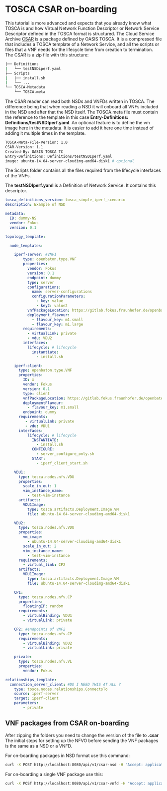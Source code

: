 # TOSCA CSAR on-boarding
This tutorial is more advanced and expects that you already know what TOSCA is and how Virtual Network Function Descriptor or Network Service Descriptor defined in the TOSCA format is structured.
The Cloud Service Archive [CSAR][csar-tosca] is a package defined by OASIS TOSCA. It is a compressed file that includes a TOSCA template of a Network Service, and all the scripts or files that a VNF needs for the lifecycle time from creation to termination.
The CSAR is a zip file with this structure:

```bash
├── Definitions
|   └── testNSDiperf.yaml
├── Scripts
|   ├── install.sh
|   └── ...
└── TOSCA-Metadata
    └── TOSCA.meta
```
The CSAR reader can read both NSDs and VNFDs written in TOSCA. The difference being that when reading a NSD it will onboard all VNFs included in the NSD and after that the NSD itself. The TOSCA.meta file must contain the reference to the template in this case **Entry-Definitions: Definitions/testNSDIperf.yaml**. An optional feature is to define the vm image here in the metadata. It is easier to add it here one time instead of adding it multiple times in the template.

```bash
TOSCA-Meta-File-Version: 1.0
CSAR-Version: 1.1
Created-By: OASIS TOSCA TC
Entry-Definitions: Definitions/testNSDIperf.yaml
image: ubuntu-14.04-server-cloudimg-amd64-disk1 # optional
```

The Scripts folder contains all the files required from the lifecycle interfaces of the VNFs.

The **testNSDIperf.yaml** is a Definition of Network Service. It contains this descriptor.

```yaml
tosca_definitions_version: tosca_simple_iperf_scenario
description: Example of NSD

metadata:
  ID: dummy-NS
  vendor: Fokus
  version: 0.1

topology_template:

  node_templates:

    iperf-server: #VNF1
        type: openbaton.type.VNF
        properties:
          vendor: Fokus
          version: 0.1
          endpoint: dummy
          type: server
          configurations:
            name: server-configurations
            configurationParameters:
              - key: value
              - key2: value2
          vnfPackageLocation: https://gitlab.fokus.fraunhofer.de/openbaton/scripts-test-public.git
          deployment_flavour:
            - flavour_key: m1.small
            - flavour_key: m1.large
        requirements:
          - virtualLink: private
          - vdu: VDU2
        interfaces:
          lifecycle: # lifecycle
            instantiate:
              - install.sh

    iperf-client:
      type: openbaton.type.VNF
      properties:
        ID: x
        vendor: Fokus
        version: 0.1
        type: client
        vnfPackageLocation: https://gitlab.fokus.fraunhofer.de/openbaton/scripts-test-public.git
        deploymentFlavour:
          - flavour_key: m1.small
        endpoint: dummy
      requirements:
         - virtualLink: private
         - vdu: VDU1
      interfaces:
          lifecycle: # lifecycle
            INSTANTIATE:
              - install.sh
            CONFIGURE:
              - server_configure_only.sh
            START:
              - iperf_client_start.sh

    VDU1:
      type: tosca.nodes.nfv.VDU
      properties:
        scale_in_out: 1
        vim_instance_name:
          - test-vim-instance
      artifacts:
        VDU1Image:
          type: tosca.artifacts.Deployment.Image.VM
          file: ubuntu-14.04-server-cloudimg-amd64-disk1

    VDU2:
      type: tosca.nodes.nfv.VDU
      properties:
        vm_image:
          - ubuntu-14.04-server-cloudimg-amd64-disk1
        scale_in_out: 2
        vim_instance_name:
          - test-vim-instance
      requirements:
        - virtual_link: CP2
      artifacts:
        VDU1Image:
          type: tosca.artifacts.Deployment.Image.VM
          file: ubuntu-14.04-server-cloudimg-amd64-disk1

    CP1:
      type: tosca.nodes.nfv.CP
      properties:
        floatingIP: random
      requirements:
        - virtualBinding: VDU1
        - virtualLink: private

    CP2: #endpoints of VNF2
      type: tosca.nodes.nfv.CP
      requirements:
        - virtualBinding: VDU2
        - virtualLink: private

    private:
      type: tosca.nodes.nfv.VL
      properties:
        vendor: Fokus

relationships_template:
  connection_server_client: #DO I NEED THIS AT ALL ?
    type: tosca.nodes.relationships.ConnectsTo
    source: iperf-server
    target: iperf-client
    parameters:
        - private

```


## VNF packages from CSAR on-boarding

After zipping the folders you need to change the version of the file to **.csar** The initial steps for setting up the NFVO before sending the VNF packages is the same as a NSD or a VNFD. 

For on-boarding packages in NSD format use this command:

```bash
curl -X POST http://localhost:8080/api/v1/csar-nsd -H "Accept: application/json" -H "project-id: " -H "Authorization: Bearer " -v -F file=@iperf.csar
```
For on-boarding a single VNF package use this:

```bash
curl -X POST http://localhost:8080/api/v1/csar-vnfd -H "Accept: application/json" -H "project-id: $PROJECT ID HERE$" -H "Authorization: Bearer $AUTH KEY HERE$" -v -F file=@iperf-server.csar
```



<!------------
References
-------------->
[TOSCA-simple-yaml-lifecycle]:http://docs.oasis-open.org/tosca/TOSCA-Simple-Profile-YAML/v1.0/csprd01/TOSCA-Simple-Profile-YAML-v1.0-csprd01.html#_Toc430015766
[csar-tosca]:https://www.google.de/url?sa=t&rct=j&q=&esrc=s&source=web&cd=1&cad=rja&uact=8&ved=0ahUKEwjVyb-Ll5PLAhXCDCwKHTh3AEAQFggdMAA&url=https%3A%2F%2Fwww.oasis-open.org%2Fcommittees%2Fdownload.php%2F46057%2FCSAR%2520V0-1.docx&usg=AFQjCNG-Xqjz_D4ZY8TbJGls58Hp7LdNBg&sig2=w7waCIxRy_-ODL7GyZNFUg


<!---
Script for open external links in a new tab
-->
<script type="text/javascript" charset="utf-8">
      // Creating custom :external selector
      $.expr[':'].external = function(obj){
          return !obj.href.match(/^mailto\:/)
                  && (obj.hostname != location.hostname);
      };
      $(function(){
        $('a:external').addClass('external');
        $(".external").attr('target','_blank');
      })
</script>

